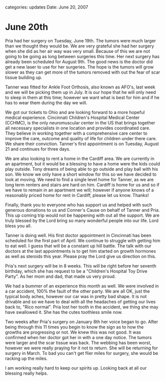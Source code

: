 categories: updates
Date: June 20, 2007

# June 20th  

Pria had her surgery on Tuesday, June 19th.  The tumors were much larger than we
thought they would be.  We are very grateful she had her surgery when she did as
her air way was very small.  Because of this we are not going to be going as
long between surgeries this time.  Her next surgery has already been scheduled
for August 9th.  The good news is the doctor did get a new laser to use for her
surgeries.  The hope is the tumors will grow slower as they can get more of the
tumors removed with out the fear of scar tissue building up.

Tanner was fitted for Ankle Foot Orthosis, also known as AFO's, last week and we
will be picking them up in July.  It is our hope that he will only need to sleep
in them at this time; however we want what is best for him and if he has to wear
them during the day we will.

We got our tickets to Ohio and are looking forward to a more hopeful medical
experience.  Cincinnati Children's Hospital Medical Center (CCHMC), is the only
neuromuscular center in the US that brings together all necessary specialists in
one location and provides coordinated care.  They believe in working together
with a comprehensive care center to improve the care, outcome and quality of
life for children under there care.  We share their conviction.  Tanner's first
appointment is on Tuesday, August 21 and continues for three days.

We are also looking to rent a home in the Cardiff area.  We are currently in an
apartment, but it would be a blessing to have a home were the kids could play
outside.  Tony dreams of being able to go outside and play ball with his son.
We know we only have a short window for this so we have decided to look at
moving.  We need to find a single level home for Tanner, as we are long term
renters and stairs are hard on him.  Cardiff is home for us and so if we have to
remain in an apartment we will; however if anyone knows of a reasonably priced
home for rent in Cardiff, please let us know.  Thanks!


Finally, thank you to everyone who has support us and helped with such generous
donations to us and Conner's Cause on behalf of Tanner and Pria.  This up
coming trip would not be happening with out all the support.  We are truly
blessed by the Lord bring so many wonderful people into our life.  Lord bless
you all.

Tanner is doing well.  His first doctor appointment in Cincinnati has been
scheduled for the first part of April.  We continue to struggle with getting
him to eat well.  I guess that will be a constant up hill battle.  The talk
with our doctors at the last appointments is to get him started on growth
hormones as well as steroids this year.  Please pray the Lord give us direction
on this.

Pria's next surgery will be in 8 weeks.  This will be right before her seventh
birthday, which she has request to be a "Children's Hospital Toy Drive Party".
As her mom and dad, that made us very proud.

We had a bummer of an experience this month as well.  We were involved in a car
accident, 100% the fault of the other party.  We are all OK, just the typical
body aches, however our car was in pretty bad shape.  It is not drivable and so
we have to deal with all the headaches of getting our lives back to, "Rico
normal".  Pria lost her tooth in the accident, we thing she may have swallowed
it. She has the cutes toothless smile now.

Two weeks after Pria's surgery on January 8th her voice began to go.  After
being through this 11 times you begin to know the sign as to how the growths are
progressing or not.  We knew this was not good. It was confirmed when her doctor
got her in with a one day notice.  The tumors were larger and the scar tissue
was back.  The webbing has been worst, however we were really praying for it not
to return.  She will be returning for surgery in March.  To bad you can't get
flier miles for surgery, she would be racking up the miles.

I am working really hard to keep our spirits up.  Looking back at all our
blessing really helps.
